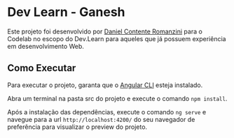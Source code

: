 # Dev Learn - Ganesh

Este projeto foi desenvolvido por [Daniel Contente Romanzini](https://github.com/Dauboau) para o Codelab no escopo do Dev.Learn para aqueles que já possuem experiência em desenvolvimento Web.

## Como Executar

Para executar o projeto, garanta que o [Angular CLI](https://angular.dev/tools/cli/setup-local) esteja instalado.

Abra um terminal na pasta src do projeto e execute o comando `npm install`.

Após a instalação das dependências, execute o comando `ng serve` e navegue para a url `http://localhost:4200/` do seu navegador de preferência para visualizar o preview do projeto.
